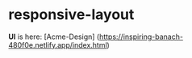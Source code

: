 # responsive-layout
**UI** is here: [Acme-Design] (https://inspiring-banach-480f0e.netlify.app/index.html)